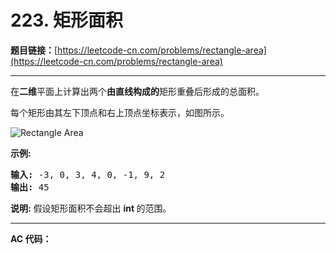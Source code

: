 # 223. 矩形面积

**题目链接：**[https://leetcode-cn.com/problems/rectangle-area](https://leetcode-cn.com/problems/rectangle-area)

---

<div class="content__1Y2H">
 <div class="notranslate">
  <p>在<strong>二维</strong>平面上计算出两个<strong>由直线构成的</strong>矩形重叠后形成的总面积。</p> 
  <p>每个矩形由其左下顶点和右上顶点坐标表示，如图所示。</p> 
  <p><img src="https://assets.leetcode-cn.com/aliyun-lc-upload/uploads/2018/10/22/rectangle_area.png" alt="Rectangle Area"></p> 
  <p><strong>示例:</strong></p> 
  <pre class="language-text"><strong>输入:</strong> -3, 0, 3, 4, 0, -1, 9, 2
<strong>输出:</strong> 45</pre> 
  <p><strong>说明:</strong> 假设矩形面积不会超出&nbsp;<strong>int&nbsp;</strong>的范围。</p> 
 </div>
</div>

---

**AC 代码：**

```java

```